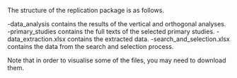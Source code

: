 The structure of the replication package is as follows.

-data_analysis contains the results of the vertical and orthogonal analyses.
-primary_studies contains the full texts of the selected primary studies.
-data_extraction.xlsx contains the extracted data.
-search_and_selection.xlsx contains the data from the search and selection process.

Note that in order to visualise some of the files, you may need to download them.
